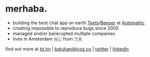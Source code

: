 # merhaba.

* building the best chat app on earth [Texts](https://www.texts.com/)/[Beeper](https://www.beeper.com/) at [Automattic](https://www.automattic.com/)
* creating impossible to reproduce bugs since 2005
* managed and/or bankrupted multiple companies
* lives in Amsterdam 🇳🇱 from 🇹🇷

find out more at [bt.hn](https://bt.hn/?ref=githubprofile) | [batuhan@icoz.co](mailto:batuhan@icoz.co) | [twitter](https://x.com/batuhan) | [linkedin](https://linkedin.com/in/batuhanicoz)
